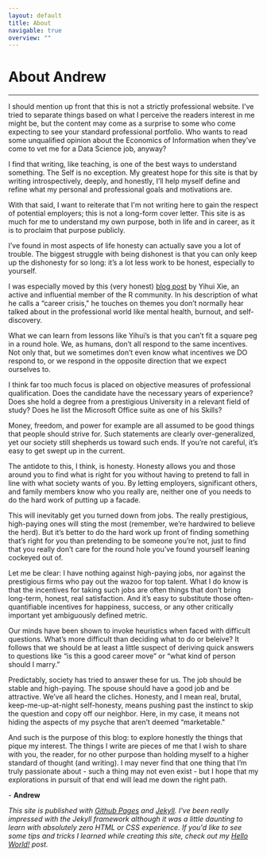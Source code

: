 ```yaml
---
layout: default
title: About
navigable: true
overview: ""
---
```


# About Andrew

<hr>

I should mention up front that this is not a strictly professional website. I’ve tried to 
separate things based on what I perceive the readers interest in me might be, but the 
content may come as a surprise to some who come expecting to see your standard professional 
portfolio. Who wants to read some unqualified opinion about the Economics of Information when 
they’ve come to vet me for a Data Science job, anyway?

I find that writing, like teaching, is one of the best ways to understand something. The 
Self is no exception. My greatest hope for this site is that by writing introspectively, 
deeply, and honestly, I’ll help myself define and refine what my personal and professional 
goals and motivations are.

With that said, I want to reiterate that I'm not writing here to gain the respect of 
potential employers; this is not a long-form cover letter. This site is as much for me 
to understand my own purpose, both in life and in career, as it is to proclaim that purpose 
publicly.

I’ve found in most aspects of life honesty can actually save you a lot of trouble. The biggest 
struggle with being dishonest is that you can only keep up the dishonesty for so long: it’s a 
lot less work to be honest, especially to yourself.

I was especially moved by this (very honest) [blog post](https://yihui.name/en/2018/02/career-crisis/) 
by Yihui Xie, an active and influential member of the R community. In his description of what 
he calls a “career crisis," he touches on themes you don’t normally hear talked about in the professional 
world like mental health, burnout, and self-discovery.

What we can learn from lessons like Yihui’s is that you can’t fit a square peg in a round hole. We, 
as humans, don’t all respond to the same incentives. Not only that, but we sometimes don’t even know 
what incentives we DO respond to, or we respond in the opposite direction that we expect ourselves to. 

I think far too much focus is placed on objective measures of professional qualification. Does the 
candidate have the necessary years of experience? Does she hold a degree from a prestigious University 
in a relevant field of study? Does he list the Microsoft Office suite as one of his Skills?

Money, freedom, and power for example are all assumed to be good things that people should strive for. 
Such statements are clearly over-generalized, yet our society still shepherds us toward such ends. If 
you’re not careful, it’s easy to get swept up in the current.

The antidote to this, I think, is honesty. Honesty allows you and those around you to find what is right 
for you without having to pretend to fall in line with what society wants of you. By letting employers, 
significant others, and family members know who you really are, neither one of you needs to do the hard 
work of putting up a facade. 

This will inevitably get you turned down from jobs. The really prestigious, high-paying ones will sting 
the most (remember, we’re hardwired to believe the herd). But it’s better to do the hard work up front 
of finding something that’s right for you than pretending to be someone you’re not, just to find that you 
really don’t care for the round hole you’ve found yourself leaning cockeyed out of.

Let me be clear: I have nothing against high-paying jobs, nor against the prestigious firms who pay out the 
wazoo for top talent. What I do know is that the incentives for taking such jobs are often things that 
don’t bring long-term, honest, real satisfaction. And it’s easy to substitute those often-quantifiable 
incentives for happiness, success, or any other critically important yet ambiguously defined metric.

Our minds have been shown to invoke heuristics when faced with difficult questions. What’s more difficult 
than deciding what to do or beleive? It follows that we should be at least a little suspect of deriving 
quick answers to questions like “is this a good career move” or “what kind of person should I marry.” 

Predictably, society has tried to answer these for us. The job should be stable and high-paying. The spouse 
should have a good job and be attractive. We’ve all heard the cliches. Honesty, and I mean real, brutal, 
keep-me-up-at-night self-honesty, means pushing past the instinct to skip the question and copy off our 
neighbor. Here, in my case, it means not hiding the aspects of my psyche that aren’t deemed “marketable."

And such is the purpose of this blog: to explore honestly the things that pique my interest. The things 
I write are pieces of me that I wish to share with you, the reader, for no other purpose than holding 
myself to a higher standard of thought (and writing). I may never find that one thing that I’m truly 
passionate about - such a thing may not even exist - but I hope that my explorations in pursuit of that 
end will lead me down the right path.

\- **Andrew**

*This site is published with <a href="https://pages.github.com/">Github Pages</a> and <a href="https://jekyllrb.com/">Jekyll</a>. I've been really impressed with the Jekyll framework although it was a little daunting to learn with absolutely zero HTML or CSS experience. If you'd like to see some tips and tricks I learned while creating this site, check out my <a href='/jekyll/2016/03/19/welcome-to-jekyll.html'>Hello World!</a> post.*
